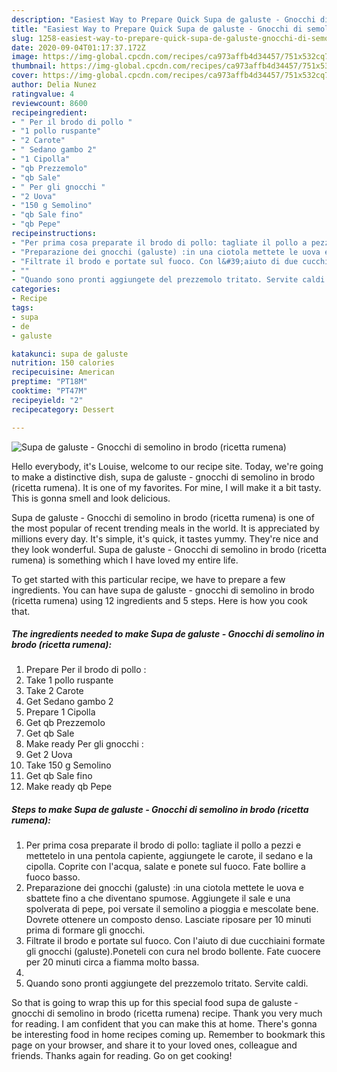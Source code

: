 ```yaml
---
description: "Easiest Way to Prepare Quick Supa de galuste - Gnocchi di semolino in brodo (ricetta rumena)"
title: "Easiest Way to Prepare Quick Supa de galuste - Gnocchi di semolino in brodo (ricetta rumena)"
slug: 1258-easiest-way-to-prepare-quick-supa-de-galuste-gnocchi-di-semolino-in-brodo-ricetta-rumena
date: 2020-09-04T01:17:37.172Z
image: https://img-global.cpcdn.com/recipes/ca973affb4d34457/751x532cq70/supa-de-galuste-gnocchi-di-semolino-in-brodo-ricetta-rumena-recipe-main-photo.jpg
thumbnail: https://img-global.cpcdn.com/recipes/ca973affb4d34457/751x532cq70/supa-de-galuste-gnocchi-di-semolino-in-brodo-ricetta-rumena-recipe-main-photo.jpg
cover: https://img-global.cpcdn.com/recipes/ca973affb4d34457/751x532cq70/supa-de-galuste-gnocchi-di-semolino-in-brodo-ricetta-rumena-recipe-main-photo.jpg
author: Delia Nunez
ratingvalue: 4
reviewcount: 8600
recipeingredient:
- " Per il brodo di pollo "
- "1 pollo ruspante"
- "2 Carote"
- " Sedano gambo 2"
- "1 Cipolla"
- "qb Prezzemolo"
- "qb Sale"
- " Per gli gnocchi "
- "2 Uova"
- "150 g Semolino"
- "qb Sale fino"
- "qb Pepe"
recipeinstructions:
- "Per prima cosa preparate il brodo di pollo: tagliate il pollo a pezzi e mettetelo in una pentola capiente, aggiungete le carote, il sedano e la cipolla. Coprite con l&#39;acqua, salate e ponete sul fuoco. Fate bollire a fuoco basso."
- "Preparazione dei gnocchi (galuste) :in una ciotola mettete le uova e sbattete fino a che diventano spumose. Aggiungete il sale e una spolverata di pepe, poi versate il semolino a pioggia e mescolate bene. Dovrete ottenere un composto denso. Lasciate riposare per 10 minuti prima di formare gli gnocchi."
- "Filtrate il brodo e portate sul fuoco. Con l&#39;aiuto di due cucchiaini formate gli gnocchi (galuste).Poneteli con cura nel brodo bollente. Fate cuocere per 20 minuti circa a fiamma molto bassa."
- ""
- "Quando sono pronti aggiungete del prezzemolo tritato. Servite caldi."
categories:
- Recipe
tags:
- supa
- de
- galuste

katakunci: supa de galuste 
nutrition: 150 calories
recipecuisine: American
preptime: "PT18M"
cooktime: "PT47M"
recipeyield: "2"
recipecategory: Dessert

---
```



![Supa de galuste - Gnocchi di semolino in brodo (ricetta rumena)](https://img-global.cpcdn.com/recipes/ca973affb4d34457/751x532cq70/supa-de-galuste-gnocchi-di-semolino-in-brodo-ricetta-rumena-recipe-main-photo.jpg)

Hello everybody, it's Louise, welcome to our recipe site. Today, we're going to make a distinctive dish, supa de galuste - gnocchi di semolino in brodo (ricetta rumena). It is one of my favorites. For mine, I will make it a bit tasty. This is gonna smell and look delicious.

Supa de galuste - Gnocchi di semolino in brodo (ricetta rumena) is one of the most popular of recent trending meals in the world. It is appreciated by millions every day. It's simple, it's quick, it tastes yummy. They're nice and they look wonderful. Supa de galuste - Gnocchi di semolino in brodo (ricetta rumena) is something which I have loved my entire life.




To get started with this particular recipe, we have to prepare a few ingredients. You can have supa de galuste - gnocchi di semolino in brodo (ricetta rumena) using 12 ingredients and 5 steps. Here is how you cook that.

<!--inarticleads1-->

##### The ingredients needed to make Supa de galuste - Gnocchi di semolino in brodo (ricetta rumena):

1. Prepare  Per il brodo di pollo :
1. Take 1 pollo ruspante
1. Take 2 Carote
1. Get  Sedano gambo 2
1. Prepare 1 Cipolla
1. Get qb Prezzemolo
1. Get qb Sale
1. Make ready  Per gli gnocchi :
1. Get 2 Uova
1. Take 150 g Semolino
1. Get qb Sale fino
1. Make ready qb Pepe




<!--inarticleads2-->

##### Steps to make Supa de galuste - Gnocchi di semolino in brodo (ricetta rumena):

1. Per prima cosa preparate il brodo di pollo: tagliate il pollo a pezzi e mettetelo in una pentola capiente, aggiungete le carote, il sedano e la cipolla. Coprite con l&#39;acqua, salate e ponete sul fuoco. Fate bollire a fuoco basso.
1. Preparazione dei gnocchi (galuste) :in una ciotola mettete le uova e sbattete fino a che diventano spumose. Aggiungete il sale e una spolverata di pepe, poi versate il semolino a pioggia e mescolate bene. Dovrete ottenere un composto denso. Lasciate riposare per 10 minuti prima di formare gli gnocchi.
1. Filtrate il brodo e portate sul fuoco. Con l&#39;aiuto di due cucchiaini formate gli gnocchi (galuste).Poneteli con cura nel brodo bollente. Fate cuocere per 20 minuti circa a fiamma molto bassa.
1. 
1. Quando sono pronti aggiungete del prezzemolo tritato. Servite caldi.




So that is going to wrap this up for this special food supa de galuste - gnocchi di semolino in brodo (ricetta rumena) recipe. Thank you very much for reading. I am confident that you can make this at home. There's gonna be interesting food in home recipes coming up. Remember to bookmark this page on your browser, and share it to your loved ones, colleague and friends. Thanks again for reading. Go on get cooking!
